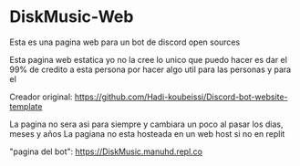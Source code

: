 # DiskMusic-Web
Esta es una pagina web para un bot de discord open sources

Esta pagina web estatica yo no la cree lo unico que puedo hacer es dar el 99% de credito a esta persona por hacer algo util para las personas y para el 

Creador original: https://github.com/Hadi-koubeissi/Discord-bot-website-template

La pagina no sera asi para siempre y cambiara un poco al pasar los dias, meses y años 
La pagiana no esta hosteada en un web host si no en replit 

"pagina del bot": https://DiskMusic.manuhd.repl.co


